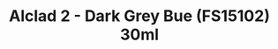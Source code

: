 ---
layout: product
title: "Alclad 2 - Dark Grey Bue (FS15102) 30ml"
price: "TBA" 
desc: "Metalizer boja"
img_path: "/assets/img/ALCE616.webp"
brand: "N/A"
available: false
special_offer: false
new: false
soon: false
cat: "040000"
subcat: "040300"
subsubcat: "0N/A"
sifra: "ALCE616"
popular: false
---